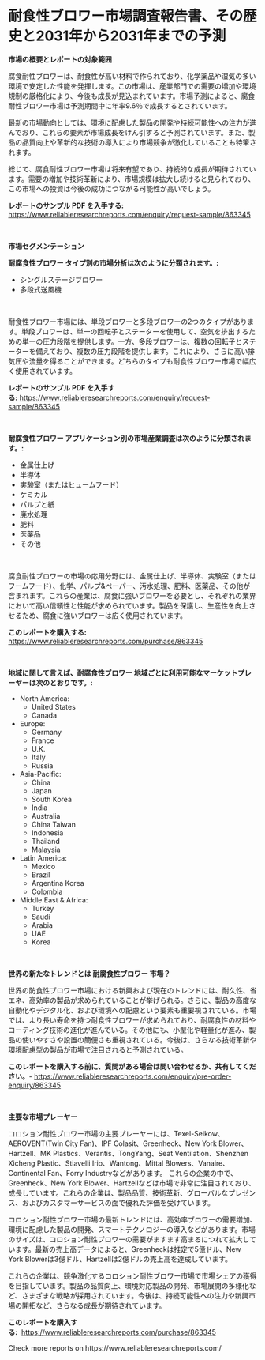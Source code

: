<p><h1>耐食性ブロワー市場調査報告書、その歴史と2031年から2031年までの予測</h1></p><p><strong>市場の概要とレポートの対象範囲</strong></p>
<p><p>腐食耐性ブロワーは、耐食性が高い材料で作られており、化学薬品や湿気の多い環境で安定した性能を発揮します。この市場は、産業部門での需要の増加や環境規制の厳格化により、今後も成長が見込まれています。市場予測によると、腐食耐性ブロワー市場は予測期間中に年率9.6％で成長するとされています。</p><p>最新の市場動向としては、環境に配慮した製品の開発や持続可能性への注力が進んでおり、これらの要素が市場成長をけん引すると予測されています。また、製品の品質向上や革新的な技術の導入により市場競争が激化していることも特筆されます。</p><p>総じて、腐食耐性ブロワー市場は将来有望であり、持続的な成長が期待されています。需要の増加や技術革新により、市場規模は拡大し続けると見られており、この市場への投資は今後の成功につながる可能性が高いでしょう。</p></p>
<p><strong>レポートのサンプル PDF を入手する:</strong> <a href="https://www.reliableresearchreports.com/enquiry/request-sample/863345">https://www.reliableresearchreports.com/enquiry/request-sample/863345</a></p>
<p>&nbsp;</p>
<p><strong>市場セグメンテーション</strong></p>
<p><strong>耐腐食性ブロワー タイプ別の市場分析は次のように分類されます。:</strong></p>
<p><ul><li>シングルステージブロワー</li><li>多段式送風機</li></ul></p>
<p>&nbsp;</p>
<p><p>耐食性ブロワー市場には、単段ブロワーと多段ブロワーの2つのタイプがあります。単段ブロワーは、単一の回転子とステーターを使用して、空気を排出するための単一の圧力段階を提供します。一方、多段ブロワーは、複数の回転子とステーターを備えており、複数の圧力段階を提供します。これにより、さらに高い排気圧や流量を得ることができます。どちらのタイプも耐食性ブロワー市場で幅広く使用されています。</p></p>
<p><strong>レポートのサンプル PDF を入手する:</strong>&nbsp;<a href="https://www.reliableresearchreports.com/enquiry/request-sample/863345">https://www.reliableresearchreports.com/enquiry/request-sample/863345</a></p>
<p>&nbsp;</p>
<p><strong> 耐腐食性ブロワー アプリケーション別の市場産業調査は次のように分類されます。:</strong></p>
<p><ul><li>金属仕上げ</li><li>半導体</li><li>実験室（またはヒュームフード）</li><li>ケミカル</li><li>パルプと紙</li><li>廃水処理</li><li>肥料</li><li>医薬品</li><li>その他</li></ul></p>
<p>&nbsp;</p>
<p><p>腐食耐性ブロワーの市場の応用分野には、金属仕上げ、半導体、実験室（またはフームフード）、化学、パルプ&ペーパー、汚水処理、肥料、医薬品、その他が含まれます。これらの産業は、腐食に強いブロワーを必要とし、それぞれの業界において高い信頼性と性能が求められています。製品を保護し、生産性を向上させるため、腐食に強いブロワーは広く使用されています。</p></p>
<p><strong>このレポートを購入する:</strong>&nbsp; <a href="https://www.reliableresearchreports.com/purchase/863345">https://www.reliableresearchreports.com/purchase/863345</a></p>
<p>&nbsp;</p>
<p><strong>地域に関して言えば、耐腐食性ブロワー 地域ごとに利用可能なマーケットプレーヤーは次のとおりです。:</strong></p>
<p><ul>
    <li>
        North America:
        <ul>
            <li>United States</li>
            <li>Canada</li>
        </ul>
    </li>
    <li>
        Europe:
        <ul>
            <li>Germany</li>
            <li>France</li>
            <li>U.K.</li>
            <li>Italy</li>
            <li>Russia</li>
        </ul>
    </li>
    <li>
        Asia-Pacific:
        <ul>
            <li>China</li>
            <li>Japan</li>
            <li>South Korea</li>
            <li>India</li>
            <li>Australia</li>
            <li>China Taiwan</li>
            <li>Indonesia</li>
            <li>Thailand</li>
            <li>Malaysia</li>
        </ul>
    </li>
    <li>
        Latin America:
        <ul>
            <li>Mexico</li>
            <li>Brazil</li>
            <li>Argentina Korea</li>
            <li>Colombia</li>
        </ul>
    </li>
    <li>
        Middle East & Africa:
        <ul>
            <li>Turkey</li>
            <li>Saudi</li>
            <li>Arabia</li>
            <li>UAE</li>
            <li>Korea</li>
        </ul>
    </li>
    </ul></p>
<p>&nbsp;</p>
<p><strong>世界の新たなトレンドとは 耐腐食性ブロワー 市場？</strong></p>
<p><p>世界の防食性ブロワー市場における新興および現在のトレンドには、耐久性、省エネ、高効率の製品が求められていることが挙げられる。さらに、製品の高度な自動化やデジタル化、および環境への配慮という要素も重要視されている。市場では、より長い寿命を持つ耐食性ブロワーが求められており、耐腐食性の材料やコーティング技術の進化が進んでいる。その他にも、小型化や軽量化が進み、製品の使いやすさや設置の簡便さも重視されている。今後は、さらなる技術革新や環境配慮型の製品が市場で注目されると予測されている。</p></p>
<p><strong>このレポートを購入する前に、質問がある場合は問い合わせるか、共有してください。</strong>- <a href="https://www.reliableresearchreports.com/enquiry/pre-order-enquiry/863345">https://www.reliableresearchreports.com/enquiry/pre-order-enquiry/863345</a></p>
<p>&nbsp;</p>
<p><strong>主要な市場プレーヤー</strong></p>
<p><p>コロション耐性ブロワー市場の主要プレーヤーには、Texel-Seikow、AEROVENT(Twin City Fan)、IPF Colasit、Greenheck、New York Blower、Hartzell、MK Plastics、Verantis、TongYang、Seat Ventilation、Shenzhen Xicheng Plastic、Stiavelli Irio、Wantong、Mittal Blowers、Vanaire、Continental Fan、Forry Industryなどがあります。 これらの企業の中で、Greenheck、New York Blower、Hartzellなどは市場で非常に注目されており、成長しています。これらの企業は、製品品質、技術革新、グローバルなプレゼンス、およびカスタマーサービスの面で優れた評価を受けています。</p><p>コロション耐性ブロワー市場の最新トレンドには、高効率ブロワーの需要増加、環境に配慮した製品の開発、スマートテクノロジーの導入などがあります。市場のサイズは、コロション耐性ブロワーの需要がますます高まるにつれて拡大しています。最新の売上高データによると、Greenheckは推定で5億ドル、New York Blowerは3億ドル、Hartzellは2億ドルの売上高を達成しています。</p><p>これらの企業は、競争激化するコロション耐性ブロワー市場で市場シェアの獲得を目指しています。製品の品質向上、環境対応製品の開発、市場展開の多様化など、さまざまな戦略が採用されています。今後は、持続可能性への注力や新興市場の開拓など、さらなる成長が期待されています。</p></p>
<p><strong>このレポートを購入する:</strong>&nbsp;&nbsp;<a href="https://www.reliableresearchreports.com/purchase/863345">https://www.reliableresearchreports.com/purchase/863345</a></p>
<p>Check more reports on https://www.reliableresearchreports.com/</p>